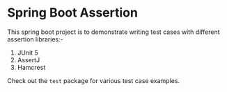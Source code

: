 # Spring Boot Assertion
This spring boot project is to demonstrate writing test cases with different assertion libraries:-

1. JUnit 5
2. AssertJ
3. Hamcrest

Check out the `test` package for various test case examples.